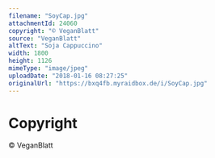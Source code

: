 ```yaml
---
filename: "SoyCap.jpg"
attachmentId: 24060
copyright: "© VeganBlatt"
source: "VeganBlatt"
altText: "Soja Cappuccino"
width: 1800
height: 1126
mimeType: "image/jpeg"
uploadDate: "2018-01-16 08:27:25"
originalUrl: "https://bxq4fb.myraidbox.de/i/SoyCap.jpg"
---
```


# Copyright

© VeganBlatt

